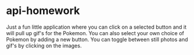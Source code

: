 # api-homework

Just a fun little application where you can click on a selected button and it will pull up gif's for the Pokemon. You can also select your own choice of Pokemon by adding a new button. You can toggle between still photos and gif's by clicking on the images.
